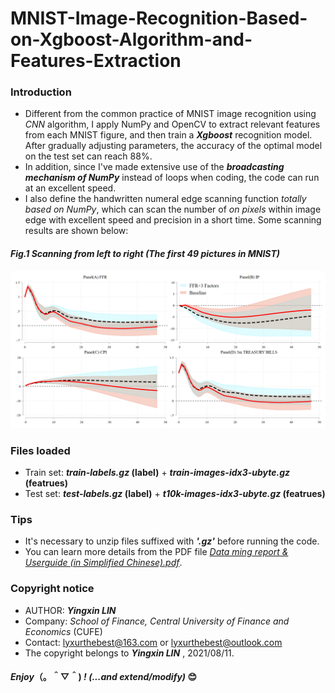 # MNIST-Image-Recognition-Based-on-Xgboost-Algorithm-and-Features-Extraction
### Introduction
- Different from the common practice of MNIST image recognition using *CNN* algorithm, I apply NumPy and OpenCV to extract relevant features from each MNIST figure, and then train a __*Xgboost*__ recognition model. After gradually adjusting parameters, the accuracy of the optimal model on the test set can reach 88%.
- In addition, since I've made extensive use of the __*broadcasting mechanism of NumPy*__ instead of loops when coding, the code can run at an excellent speed.
- I also define the handwritten numeral edge scanning function *totally based on NumPy*, which can scan the number of *on pixels* within image edge with excellent speed and precision in a short time. Some scanning results are shown below:
#### *Fig.1 Scanning from left to right (The first 49 pictures in MNIST)*
![IRF results comparation-baseline(5 factors) vs 3 factors](https://github.com/lyx66/Factor-augmented-vector-autoregressive-FAVAR-WINRATS-code-package-/blob/main/IRF%20results%20comparation-baseline(5%20factors)%20vs%203%20factors.png?raw=false)
### Files loaded
- Train set: __*train-labels.gz* (label)__ + __*train-images-idx3-ubyte.gz* (featrues)__
- Test set: __*test-labels.gz* (label)__ + __*t10k-images-idx3-ubyte.gz* (featrues)__
### Tips
- It's necessary to unzip files suffixed with __*'.gz'*__ before running the code.
- You can learn more details from the PDF file [*Data ming report & Userguide (in Simplified Chinese).pdf*](https://github.com/lyx66/MNIST-Image-Recognition-Based-on-Xgboost-algorithm-and-Features-extraction/blob/main/Data%20ming%20report%20%26%20Userguide%20(in%20Simplified%20Chinese).pdf).
### Copyright notice
- AUTHOR: __*Yingxin LIN*__
- Company: *School of Finance, Central University of Finance and Economics* (CUFE)
- Contact: lyxurthebest@163.com or lyxurthebest@outlook.com
- The copyright belongs to __*Yingxin LIN*__ , 2021/08/11.
#### *Enjoy*（。＾▽＾) *! (...and extend/modify)* 😊
